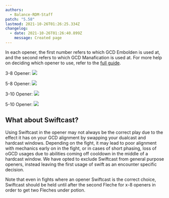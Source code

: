 ```yaml
---
authors:
  - Balance-RDM-Staff
patch: "5.58"
lastmod: 2021-10-26T01:26:25.334Z
changelog:
  - date: 2021-10-26T01:26:40.899Z
    message: Created page
---
```

In each opener, the first number refers to which GCD Embolden is used at, and the second refers to which GCD Manafication is used at. For more help on deciding which opener to use, refer to the [full guide](https://guides.xivresources.com/jobs/casters/red-mage/basic-guide/). 

3-8 Opener: 
![](https://i.imgur.com/tSqX4V0.png)

5-8 Opener: 
![](https://i.imgur.com/auw8G5y.png)

3-10 Opener: 
![](https://i.imgur.com/NiO3S9V.png)

5-10 Opener: 
![](https://i.imgur.com/2atF6Sn.png)

## What about Swiftcast?

Using Swiftcast in the opener may not always be the correct play due to the effect it has on your GCD alignment by swapping your dualcast and hardcast windows. Depending on the fight, it may lead to poor alignment with mechanics early on in the fight, or in cases of short phasing, loss of oGCD usages due to abilities coming off cooldown in the middle of a hardcast window. We have opted to exclude Swiftcast from general purpose openers, instead leaving the first usage of swift as an encounter specific decision. 

Note that even in fights where an opener Swiftcast is the correct choice, Swiftcast should be held until after the second Fleche for x-8 openers in order to get two Fleches under potion.